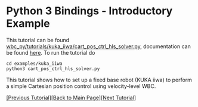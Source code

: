 # Python 3 Bindings - Introductory Example

This tutorial can be found [wbc_py/tutorials/kuka_iiwa/cart_pos_ctrl_hls_solver.py](https://github.com/ARC-OPT/wbc_py/blob/master/examples/kuka_iiwa/cart_pos_ctrl_hls_solver.py), documentation can be found [here]([TODO](https://arc-opt.github.io/wbc_py/cart__pos__ctrl__hls__solver_8py.html)). To run the tutorial do
```
cd examples/kuka_iiwa
python3 cart_pos_ctrl_hls_solver.py
```

This tutorial shows how to set up a fixed base robot (KUKA iiwa) to perform a simple Cartesian position control using velocity-level WBC. 

[[Previous Tutorial]](https://arc-opt.github.io/Documentation/tutorials/ros2_nullspace_control.html)[[Back to Main Page]](https://arc-opt.github.io/Documentation)[[Next Tutorial]](https://arc-opt.github.io/Documentation/tutorials/python/acc_rh5_legs_example.html)
